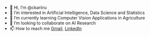- 👋 Hi, I’m @ckariiru
- 👀 I’m interested in Artificial Intelligence, Data Science and Statistics
- 🌱 I’m currently learning Computer Vision Applications in Agriculture
- 💞️ I’m looking to collaborate on AI Research
- 📫 How to reach me [Gmail](kariiruc@gmail.com), [LinkedIn](https://www.linkedin.com/in/collins-kariuki-kariiru-11b93312a/)

<!---
ckariiru/ckariiru is a ✨ special ✨ repository because its `README.md` (this file) appears on your GitHub profile.
You can click the Preview link to take a look at your changes.
--->
